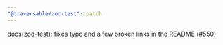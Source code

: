 ```yaml
---
"@traversable/zod-test": patch
---
```


docs(zod-test): fixes typo and a few broken links in the README (#550)
